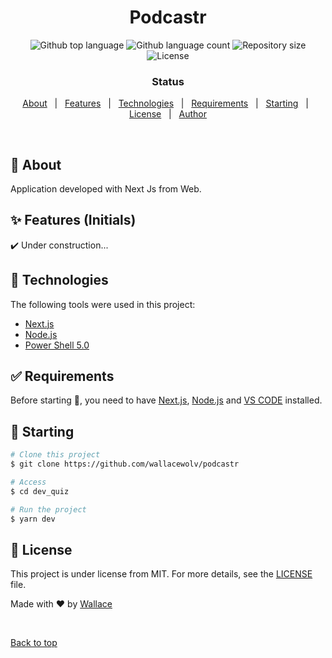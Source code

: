 <h1 align="center">Podcastr</h1>

<p align="center">
  <img alt="Github top language" src="https://img.shields.io/github/languages/top/wallacewolv/podcastr?color=56BEB8">

  <img alt="Github language count" src="https://img.shields.io/github/languages/count/wallacewolv/podcastr?color=56BEB8">

  <img alt="Repository size" src="https://img.shields.io/github/repo-size/wallacewolv/podcastr?color=56BEB8">

  <img alt="License" src="https://img.shields.io/github/license/wallacewolv/podcastr?color=56BEB8">

  <!-- <img alt="Github issues" src="https://img.shields.io/github/issues/wallacewolv/podcastr?color=56BEB8" /> -->

  <!-- <img alt="Github forks" src="https://img.shields.io/github/forks/wallacewolv/podcastr?color=56BEB8" /> -->

  <!-- <img alt="Github stars" src="https://img.shields.io/github/stars/wallacewolv/podcastr?color=56BEB8" /> -->
</p>

<h3 align="center"> Status</h3>

 <!-- <h4 align="center"> 
	🚧  Podcastr 🚀 Under construction...  🚧
</h4> -->

 <!-- <h1 align="center"> 
  <img height="320" src="./assets/images/calculator_flutter.gif" alt="Calculator_flutter" />
</h1> -->

<p align="center">
  <a href="#dart-about">About</a> &#xa0; | &#xa0; 
  <a href="#sparkles-features">Features</a> &#xa0; | &#xa0;
  <a href="#rocket-technologies">Technologies</a> &#xa0; | &#xa0;
  <a href="#white_check_mark-requirements">Requirements</a> &#xa0; | &#xa0;
  <a href="#checkered_flag-starting">Starting</a> &#xa0; | &#xa0;
  <a href="#memo-license">License</a> &#xa0; | &#xa0;
  <a href="https://github.com/wallacewolv" target="_blank">Author</a>
</p>

<br>

## :dart: About ##

Application developed with Next Js from Web.

## :sparkles: Features (Initials) ##

:heavy_check_mark: Under construction...

## :rocket: Technologies ##

The following tools were used in this project:

- [Next.js](https://nextjs.org/)
- [Node.js](https://nodejs.org/en/)
- [Power Shell 5.0](https://docs.microsoft.com/pt-br/skypeforbusiness/set-up-your-computer-for-windows-powershell/download-and-install-windows-powershell-5-1)

## :white_check_mark: Requirements ##

Before starting :checkered_flag:, you need to have [Next.js](https://nextjs.org/), [Node.js](https://nodejs.org/en/)  and [VS CODE](https://code.visualstudio.com/) installed.

## :checkered_flag: Starting ##

```bash
# Clone this project
$ git clone https://github.com/wallacewolv/podcastr

# Access
$ cd dev_quiz

# Run the project
$ yarn dev

```

## :memo: License ##

This project is under license from MIT. For more details, see the [LICENSE](LICENSE) file.


Made with :heart: by <a href="https://github.com/wallacewolv" target="_blank"> Wallace</a>

&#xa0;

<a href="#top">Back to top</a>
